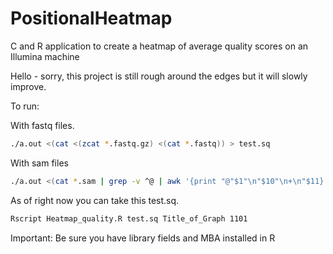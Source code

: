 # PositionalHeatmap
C and R application to create a heatmap of average quality scores on an Illumina machine



Hello - sorry, this project is still rough around the edges but it will slowly improve.



To run:

With fastq files. 
```bash
./a.out <(cat <(zcat *.fastq.gz) <(cat *.fastq)) > test.sq
```
With sam files

```bash
./a.out <(cat *.sam | grep -v ^@ | awk '{print "@"$1"\n"$10"\n+\n"$11}') > test.sq
```

As of right now you can take this test.sq.
```bash
Rscript Heatmap_quality.R test.sq Title_of_Graph 1101
```

Important: Be sure you have library fields and MBA installed in R
